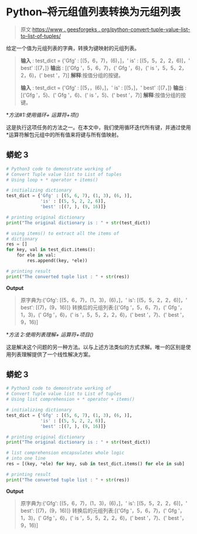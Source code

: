 # Python–将元组值列表转换为元组列表

> 原文:[https://www . geesforgeks . org/python-convert-tuple-value-list-to-list-of-tuples/](https://www.geeksforgeeks.org/python-convert-tuple-value-list-to-list-of-tuples/)

给定一个值为元组列表的字典，转换为键映射的元组列表。

> **输入** : test_dict = {'Gfg' : [(5，6，7)，(6)，]，' is' : [(5，5，2，2，6)]，' best' :[(7，]}
> **输出** : [('Gfg '，5，6，7)，(' Gfg '，6)，(' is '，5，5，2，2，6)，(' best '，7)]
> **解释**:按值分组的按键。
> 
> **输入** : test_dict = {'Gfg' : [(5，，(6)，]，' is' : [(5，]，' best' :[(7，]}
> **输出** : [('Gfg '，5)、(' Gfg '，6)、(' is '，5)、(' best '，7)]
> **解释**:按值分组的按键。

**方法#1:使用循环+ *运算符+项()**

这是执行这项任务的方法之一。在本文中，我们使用循环迭代所有键，并通过使用*运算符解包元组中的所有值来将键与所有值映射。

## 蟒蛇 3

```py
# Python3 code to demonstrate working of 
# Convert Tuple value list to List of tuples
# Using loop + * operator + items()

# initializing dictionary
test_dict = {'Gfg' : [(5, 6, 7), (1, 3), (6, )],
             'is' : [(5, 5, 2, 2, 6)], 
             'best' :[(7, ), (9, 16)]}

# printing original dictionary
print("The original dictionary is : " + str(test_dict))

# using items() to extract all the items of 
# dictionary
res = []
for key, val in test_dict.items():
    for ele in val:
        res.append((key, *ele))

# printing result 
print("The converted tuple list : " + str(res)) 
```

**Output**

> 原字典为:{'Gfg': [(5，6，7)，(1，3)，(6)，]，' is': [(5，5，2，2，6)]，' best': [(7)，(9，16)]}
> 转换后的元组列表:[('Gfg '，5，6，7)，(' Gfg '，1，3)，(' Gfg '，6)，(' is '，5，5，2，2，6)，(' best '，7)、(' best '，9，16)]

**方法 2:使用列表理解+ *运算符+项目()**

这是解决这个问题的另一种方法。以与上述方法类似的方式求解。唯一的区别是使用列表理解提供了一个线性解决方案。

## 蟒蛇 3

```py
# Python3 code to demonstrate working of 
# Convert Tuple value list to List of tuples
# Using list comprehension + * operator + items()

# initializing dictionary
test_dict = {'Gfg' : [(5, 6, 7), (1, 3), (6, )],
             'is' : [(5, 5, 2, 2, 6)], 
             'best' :[(7, ), (9, 16)]}

# printing original dictionary
print("The original dictionary is : " + str(test_dict))

# list comprehension encapsulates whole logic 
# into one line
res = [(key, *ele) for key, sub in test_dict.items() for ele in sub]

# printing result 
print("The converted tuple list : " + str(res)) 
```

**Output**

> 原字典为:{'Gfg': [(5，6，7)，(1，3)，(6)，]，' is': [(5，5，2，2，6)]，' best': [(7)，(9，16)]}
> 转换后的元组列表:[('Gfg '，5，6，7)，(' Gfg '，1，3)，(' Gfg '，6)，(' is '，5，5，2，2，6)，(' best '，7)、(' best '，9，16)]